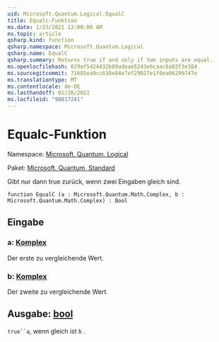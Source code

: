 ```yaml
---
uid: Microsoft.Quantum.Logical.EqualC
title: Equalc-Funktion
ms.date: 1/23/2021 12:00:00 AM
ms.topic: article
qsharp.kind: function
qsharp.namespace: Microsoft.Quantum.Logical
qsharp.name: EqualC
qsharp.summary: Returns true if and only if two inputs are equal.
ms.openlocfilehash: 829af5424432b89adeae5243e6caac6a02f3e384
ms.sourcegitcommit: 71605ea9cc630e84e7ef29027e1f0ea06299747e
ms.translationtype: MT
ms.contentlocale: de-DE
ms.lasthandoff: 01/26/2021
ms.locfileid: "98817241"
---
```

# <a name="equalc-function"></a>Equalc-Funktion

Namespace: [Microsoft. Quantum. Logical](xref:Microsoft.Quantum.Logical)

Paket: [Microsoft. Quantum. Standard](https://nuget.org/packages/Microsoft.Quantum.Standard)


Gibt nur dann true zurück, wenn zwei Eingaben gleich sind.

```qsharp
function EqualC (a : Microsoft.Quantum.Math.Complex, b : Microsoft.Quantum.Math.Complex) : Bool
```


## <a name="input"></a>Eingabe

### <a name="a--complex"></a>a: [Komplex](xref:Microsoft.Quantum.Math.Complex)

Der erste zu vergleichende Wert.


### <a name="b--complex"></a>b: [Komplex](xref:Microsoft.Quantum.Math.Complex)

Der zweite zu vergleichende Wert.



## <a name="output--bool"></a>Ausgabe: [bool](xref:microsoft.quantum.lang-ref.bool)

`true``a`, wenn gleich ist `b` .